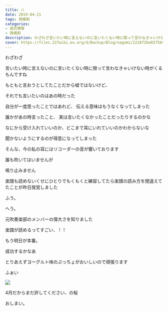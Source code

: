 ```yaml
---
title: 𖦤
date: 2019-04-21
tags: 西條和
categories: 
- 成员博客
- 西條和
description: わざわざ言いたい時に言えないのに言いたくない時に限って言わなきゃいけない時がくるもんですねもともと言おうとし...
cover: https://files.227wiki.eu.org/d/Backup/Blog/nagomi/2218f2be6575b91ed2a473f365aee.jpg 
---
```















わざわざ
















言いたい時に言えないのに言いたくない時に限って言わなきゃいけない時がくるもんですね













もともと言おうとしてたことだから嘘ではないけど、









それでも言いたいのはあの時だった












自分が一度思ったことではあれど、
伝える意味はもうなくなってしまった













誰かがあの時言ったこと、
実は言いたくなかったことだったりするのかな



















なにから受け入れていいのか、どこまで耳にいれていいのかわからないな





















聞かないようにするのが得意になってしまった























そんな、今の私の耳にはリコーダーの音が響いております











誰も吹いてはいませんが











鳴り止みません













楽譜も読めないくせにひとりでもくもくと練習してたら楽譜の読み方を間違えてたことが昨日発覚しました













ふう。













へう。












元吹奏楽部のメンバーの偉大さを知りました







楽譜が読めるってすごい、！！











もう明日が本番。








成功するかなあ



















とりあえずヨーグルト味のぷっちょがおいしいので頑張ります












ふぁい


![](https://files.227wiki.eu.org/d/Backup/Blog/nagomi/2218f2be6575b91ed2a473f365aee.jpg)










4月だからまだ許してください、の桜

















おしまい。


